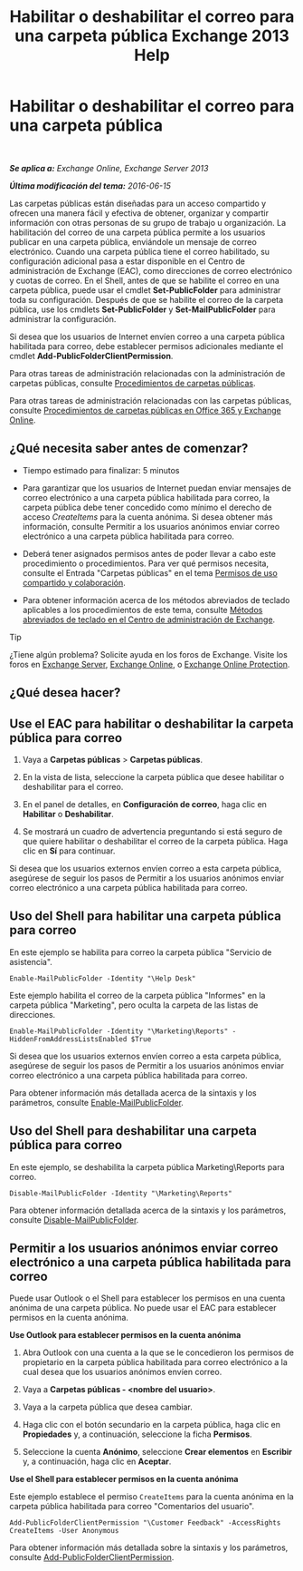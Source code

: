 ﻿---
title: 'Habilitar o deshabilitar el correo para una carpeta pública Exchange 2013 Help'
TOCTitle: Habilitar o deshabilitar el correo para una carpeta pública
ms:assetid: 3d69f76d-ff3c-46c1-b962-6a1baa425d8a
ms:mtpsurl: https://technet.microsoft.com/es-es/library/Aa997560(v=EXCHG.150)
ms:contentKeyID: 49895588
ms.date: 04/23/2018
mtps_version: v=EXCHG.150
ms.translationtype: HT
---

# Habilitar o deshabilitar el correo para una carpeta pública

 

_**Se aplica a:** Exchange Online, Exchange Server 2013_

_**Última modificación del tema:** 2016-06-15_

Las carpetas públicas están diseñadas para un acceso compartido y ofrecen una manera fácil y efectiva de obtener, organizar y compartir información con otras personas de su grupo de trabajo u organización. La habilitación del correo de una carpeta pública permite a los usuarios publicar en una carpeta pública, enviándole un mensaje de correo electrónico. Cuando una carpeta pública tiene el correo habilitado, su configuración adicional pasa a estar disponible en el Centro de administración de Exchange (EAC), como direcciones de correo electrónico y cuotas de correo. En el Shell, antes de que se habilite el correo en una carpeta pública, puede usar el cmdlet **Set-PublicFolder** para administrar toda su configuración. Después de que se habilite el correo de la carpeta pública, use los cmdlets **Set-PublicFolder** y **Set-MailPublicFolder** para administrar la configuración.

Si desea que los usuarios de Internet envíen correo a una carpeta pública habilitada para correo, debe establecer permisos adicionales mediante el cmdlet **Add-PublicFolderClientPermission**.

Para otras tareas de administración relacionadas con la administración de carpetas públicas, consulte [Procedimientos de carpetas públicas](public-folder-procedures-exchange-2013-help.md).

Para otras tareas de administración relacionadas con las carpetas públicas, consulte [Procedimientos de carpetas públicas en Office 365 y Exchange Online](https://technet.microsoft.com/es-es/library/jj966272\(v=exchg.150\)).

## ¿Qué necesita saber antes de comenzar?

  - Tiempo estimado para finalizar: 5 minutos

  - Para garantizar que los usuarios de Internet puedan enviar mensajes de correo electrónico a una carpeta pública habilitada para correo, la carpeta pública debe tener concedido como mínimo el derecho de acceso *CreateItems* para la cuenta anónima. Si desea obtener más información, consulte Permitir a los usuarios anónimos enviar correo electrónico a una carpeta pública habilitada para correo.

  - Deberá tener asignados permisos antes de poder llevar a cabo este procedimiento o procedimientos. Para ver qué permisos necesita, consulte el Entrada "Carpetas públicas" en el tema [Permisos de uso compartido y colaboración](sharing-and-collaboration-permissions-exchange-2013-help.md).

  - Para obtener información acerca de los métodos abreviados de teclado aplicables a los procedimientos de este tema, consulte [Métodos abreviados de teclado en el Centro de administración de Exchange](keyboard-shortcuts-in-the-exchange-admin-center-exchange-online-protection-help.md).


> [!TIP]
> ¿Tiene algún problema? Solicite ayuda en los foros de Exchange. Visite los foros en <A href="https://go.microsoft.com/fwlink/p/?linkid=60612">Exchange Server</A>, <A href="https://go.microsoft.com/fwlink/p/?linkid=267542">Exchange Online</A>, o <A href="https://go.microsoft.com/fwlink/p/?linkid=285351">Exchange Online Protection</A>.



## ¿Qué desea hacer?

## Use el EAC para habilitar o deshabilitar la carpeta pública para correo

1.  Vaya a **Carpetas públicas** \> **Carpetas públicas**.

2.  En la vista de lista, seleccione la carpeta pública que desee habilitar o deshabilitar para el correo.

3.  En el panel de detalles, en **Configuración de correo**, haga clic en **Habilitar** o **Deshabilitar**.

4.  Se mostrará un cuadro de advertencia preguntando si está seguro de que quiere habilitar o deshabilitar el correo de la carpeta pública. Haga clic en **Sí** para continuar.

Si desea que los usuarios externos envíen correo a esta carpeta pública, asegúrese de seguir los pasos de Permitir a los usuarios anónimos enviar correo electrónico a una carpeta pública habilitada para correo.

## Uso del Shell para habilitar una carpeta pública para correo

En este ejemplo se habilita para correo la carpeta pública "Servicio de asistencia".

    Enable-MailPublicFolder -Identity "\Help Desk"

Este ejemplo habilita el correo de la carpeta pública "Informes" en la carpeta pública "Marketing", pero oculta la carpeta de las listas de direcciones.

    Enable-MailPublicFolder -Identity "\Marketing\Reports" -HiddenFromAddressListsEnabled $True

Si desea que los usuarios externos envíen correo a esta carpeta pública, asegúrese de seguir los pasos de Permitir a los usuarios anónimos enviar correo electrónico a una carpeta pública habilitada para correo.

Para obtener información más detallada acerca de la sintaxis y los parámetros, consulte [Enable-MailPublicFolder](https://technet.microsoft.com/es-es/library/aa998824\(v=exchg.150\)).

## Uso del Shell para deshabilitar una carpeta pública para correo

En este ejemplo, se deshabilita la carpeta pública Marketing\\Reports para correo.

    Disable-MailPublicFolder -Identity "\Marketing\Reports"

Para obtener información detallada acerca de la sintaxis y los parámetros, consulte [Disable-MailPublicFolder](https://technet.microsoft.com/es-es/library/bb123781\(v=exchg.150\)).

## Permitir a los usuarios anónimos enviar correo electrónico a una carpeta pública habilitada para correo

Puede usar Outlook o el Shell para establecer los permisos en una cuenta anónima de una carpeta pública. No puede usar el EAC para establecer permisos en la cuenta anónima.

**Use Outlook para establecer permisos en la cuenta anónima**

1.  Abra Outlook con una cuenta a la que se le concedieron los permisos de propietario en la carpeta pública habilitada para correo electrónico a la cual desea que los usuarios anónimos envíen correo.

2.  Vaya a **Carpetas públicas - \<nombre del usuario\>**.

3.  Vaya a la carpeta pública que desea cambiar.

4.  Haga clic con el botón secundario en la carpeta pública, haga clic en **Propiedades** y, a continuación, seleccione la ficha **Permisos**.

5.  Seleccione la cuenta **Anónimo**, seleccione **Crear elementos** en **Escribir** y, a continuación, haga clic en **Aceptar**.

**Use el Shell para establecer permisos en la cuenta anónima**

Este ejemplo establece el permiso `CreateItems` para la cuenta anónima en la carpeta pública habilitada para correo "Comentarios del usuario".

    Add-PublicFolderClientPermission "\Customer Feedback" -AccessRights CreateItems -User Anonymous

Para obtener información más detallada sobre la sintaxis y los parámetros, consulte [Add-PublicFolderClientPermission](https://technet.microsoft.com/es-es/library/bb124743\(v=exchg.150\)).

